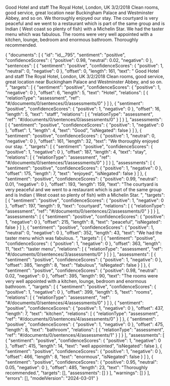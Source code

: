  Good Hotel and staff
 The Royal Hotel, London, UK
 3/2/2018
 Clean rooms, good service, great location near Buckingham Palace and Westminster Abbey, and so on. We thoroughly enjoyed our stay. The courtyard is very peaceful and we went to a restaurant which is part of the same group and is Indian ( West coast so plenty of fish) with a Michelin Star. We had the taster menu which was fabulous. The rooms were very well appointed with a kitchen, lounge, bedroom and enormous bathroom. Thoroughly recommended.



 {
    "documents": [
        {
            "id": "id__795",
            "sentiment": "positive",
            "confidenceScores": {
                "positive": 0.98,
                "neutral": 0.02,
                "negative": 0
            },
            "sentences": [
                {
                    "sentiment": "positive",
                    "confidenceScores": {
                        "positive": 1,
                        "neutral": 0,
                        "negative": 0
                    },
                    "offset": 0,
                    "length": 161,
                    "text": " Good Hotel and staff  The Royal Hotel, London, UK  3/2/2018  Clean rooms, good service, great location near Buckingham Palace and Westminster Abbey, and so on. ",
                    "targets": [
                        {
                            "sentiment": "positive",
                            "confidenceScores": {
                                "positive": 1,
                                "negative": 0
                            },
                            "offset": 6,
                            "length": 5,
                            "text": "Hotel",
                            "relations": [
                                {
                                    "relationType": "assessment",
                                    "ref": "#/documents/0/sentences/0/assessments/0"
                                }
                            ]
                        },
                        {
                            "sentiment": "positive",
                            "confidenceScores": {
                                "positive": 1,
                                "negative": 0
                            },
                            "offset": 16,
                            "length": 5,
                            "text": "staff",
                            "relations": [
                                {
                                    "relationType": "assessment",
                                    "ref": "#/documents/0/sentences/0/assessments/0"
                                }
                            ]
                        }
                    ],
                    "assessments": [
                        {
                            "sentiment": "positive",
                            "confidenceScores": {
                                "positive": 1,
                                "negative": 0
                            },
                            "offset": 1,
                            "length": 4,
                            "text": "Good",
                            "isNegated": false
                        }
                    ]
                },
                {
                    "sentiment": "positive",
                    "confidenceScores": {
                        "positive": 1,
                        "neutral": 0,
                        "negative": 0
                    },
                    "offset": 161,
                    "length": 32,
                    "text": "We thoroughly enjoyed our stay. ",
                    "targets": [
                        {
                            "sentiment": "positive",
                            "confidenceScores": {
                                "positive": 1,
                                "negative": 0
                            },
                            "offset": 187,
                            "length": 4,
                            "text": "stay",
                            "relations": [
                                {
                                    "relationType": "assessment",
                                    "ref": "#/documents/0/sentences/1/assessments/0"
                                }
                            ]
                        }
                    ],
                    "assessments": [
                        {
                            "sentiment": "positive",
                            "confidenceScores": {
                                "positive": 1,
                                "negative": 0
                            },
                            "offset": 175,
                            "length": 7,
                            "text": "enjoyed",
                            "isNegated": false
                        }
                    ]
                },
                {
                    "sentiment": "positive",
                    "confidenceScores": {
                        "positive": 0.99,
                        "neutral": 0.01,
                        "negative": 0
                    },
                    "offset": 193,
                    "length": 159,
                    "text": "The courtyard is very peaceful and we went to a restaurant which is part of the same group and is Indian ( West coast so plenty of fish) with a Michelin Star. ",
                    "targets": [
                        {
                            "sentiment": "positive",
                            "confidenceScores": {
                                "positive": 1,
                                "negative": 0
                            },
                            "offset": 197,
                            "length": 9,
                            "text": "courtyard",
                            "relations": [
                                {
                                    "relationType": "assessment",
                                    "ref": "#/documents/0/sentences/2/assessments/0"
                                }
                            ]
                        }
                    ],
                    "assessments": [
                        {
                            "sentiment": "positive",
                            "confidenceScores": {
                                "positive": 1,
                                "negative": 0
                            },
                            "offset": 215,
                            "length": 8,
                            "text": "peaceful",
                            "isNegated": false
                        }
                    ]
                },
                {
                    "sentiment": "positive",
                    "confidenceScores": {
                        "positive": 1,
                        "neutral": 0,
                        "negative": 0
                    },
                    "offset": 352,
                    "length": 43,
                    "text": "We had the taster menu which was fabulous. ",
                    "targets": [
                        {
                            "sentiment": "positive",
                            "confidenceScores": {
                                "positive": 1,
                                "negative": 0
                            },
                            "offset": 363,
                            "length": 11,
                            "text": "taster menu",
                            "relations": [
                                {
                                    "relationType": "assessment",
                                    "ref": "#/documents/0/sentences/3/assessments/0"
                                }
                            ]
                        }
                    ],
                    "assessments": [
                        {
                            "sentiment": "positive",
                            "confidenceScores": {
                                "positive": 1,
                                "negative": 0
                            },
                            "offset": 385,
                            "length": 8,
                            "text": "fabulous",
                            "isNegated": false
                        }
                    ]
                },
                {
                    "sentiment": "positive",
                    "confidenceScores": {
                        "positive": 0.98,
                        "neutral": 0.02,
                        "negative": 0
                    },
                    "offset": 395,
                    "length": 90,
                    "text": "The rooms were very well appointed with a kitchen, lounge, bedroom and enormous bathroom. ",
                    "targets": [
                        {
                            "sentiment": "positive",
                            "confidenceScores": {
                                "positive": 1,
                                "negative": 0
                            },
                            "offset": 399,
                            "length": 5,
                            "text": "rooms",
                            "relations": [
                                {
                                    "relationType": "assessment",
                                    "ref": "#/documents/0/sentences/4/assessments/0"
                                }
                            ]
                        },
                        {
                            "sentiment": "positive",
                            "confidenceScores": {
                                "positive": 1,
                                "negative": 0
                            },
                            "offset": 437,
                            "length": 7,
                            "text": "kitchen",
                            "relations": [
                                {
                                    "relationType": "assessment",
                                    "ref": "#/documents/0/sentences/4/assessments/0"
                                }
                            ]
                        },
                        {
                            "sentiment": "positive",
                            "confidenceScores": {
                                "positive": 1,
                                "negative": 0
                            },
                            "offset": 475,
                            "length": 8,
                            "text": "bathroom",
                            "relations": [
                                {
                                    "relationType": "assessment",
                                    "ref": "#/documents/0/sentences/4/assessments/1"
                                }
                            ]
                        }
                    ],
                    "assessments": [
                        {
                            "sentiment": "positive",
                            "confidenceScores": {
                                "positive": 1,
                                "negative": 0
                            },
                            "offset": 415,
                            "length": 14,
                            "text": "well appointed",
                            "isNegated": false
                        },
                        {
                            "sentiment": "positive",
                            "confidenceScores": {
                                "positive": 1,
                                "negative": 0
                            },
                            "offset": 466,
                            "length": 8,
                            "text": "enormous",
                            "isNegated": false
                        }
                    ]
                },
                {
                    "sentiment": "positive",
                    "confidenceScores": {
                        "positive": 0.95,
                        "neutral": 0.05,
                        "negative": 0
                    },
                    "offset": 485,
                    "length": 23,
                    "text": "Thoroughly recommended.",
                    "targets": [],
                    "assessments": []
                }
            ],
            "warnings": []
        }
    ],
    "errors": [],
    "modelVersion": "2024-03-01"
}